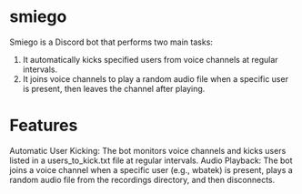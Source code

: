 # smiego

Smiego is a Discord bot that performs two main tasks:

1. It automatically kicks specified users from voice channels at regular intervals.
2. It joins voice channels to play a random audio file when a specific user is present, then leaves the channel after playing.

# Features
Automatic User Kicking: The bot monitors voice channels and kicks users listed in a users_to_kick.txt file at regular intervals.
Audio Playback: The bot joins a voice channel when a specific user (e.g., wbatek) is present, plays a random audio file from the recordings directory, and then disconnects.
